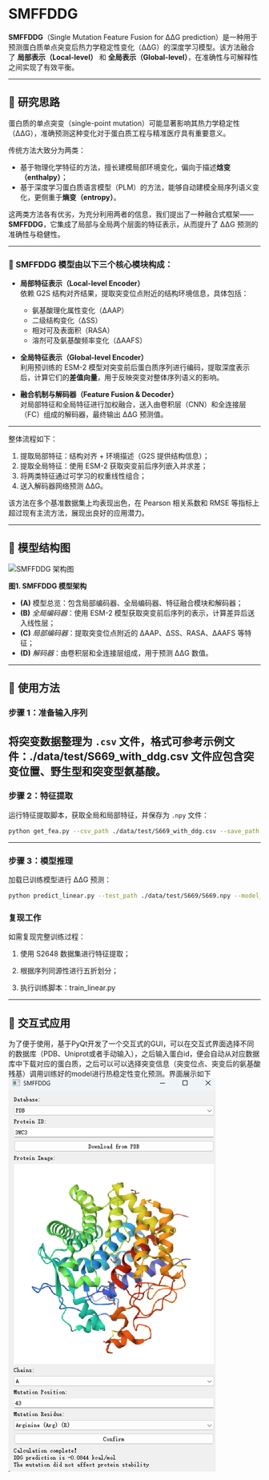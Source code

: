 # SMFFDDG

**SMFFDDG**（Single Mutation Feature Fusion for ΔΔG prediction）是一种用于预测蛋白质单点突变后热力学稳定性变化（ΔΔG）的深度学习模型。该方法融合了 **局部表示（Local-level）** 和 **全局表示（Global-level）**，在准确性与可解释性之间实现了有效平衡。

---

## 🧬 研究思路

蛋白质的单点突变（single-point mutation）可能显著影响其热力学稳定性（ΔΔG），准确预测这种变化对于蛋白质工程与精准医疗具有重要意义。

传统方法大致分为两类：

- 基于物理化学特征的方法，擅长建模局部环境变化，偏向于描述**焓变（enthalpy）**；
- 基于深度学习蛋白质语言模型（PLM）的方法，能够自动建模全局序列语义变化，更侧重于**熵变（entropy）**。

这两类方法各有优劣，为充分利用两者的信息，我们提出了一种融合式框架——**SMFFDDG**，它集成了局部与全局两个层面的特征表示，从而提升了 ΔΔG 预测的准确性与稳健性。

---

### 🔧 SMFFDDG 模型由以下三个核心模块构成：

- **局部特征表示（Local-level Encoder）**  
  依赖 G2S 结构对齐结果，提取突变位点附近的结构环境信息，具体包括：
  - 氨基酸理化属性变化（ΔAAP）
  - 二级结构变化（ΔSS）
  - 相对可及表面积（RASA）
  - 溶剂可及氨基酸频率变化（ΔAAFS）

- **全局特征表示（Global-level Encoder）**  
  利用预训练的 ESM-2 模型对突变前后蛋白质序列进行编码，提取深度表示后，计算它们的**差值向量**，用于反映突变对整体序列语义的影响。

- **融合机制与解码器（Feature Fusion & Decoder）**  
  对局部特征和全局特征进行加权融合，送入由卷积层（CNN）和全连接层（FC）组成的解码器，最终输出 ΔΔG 预测值。

---

整体流程如下：

1. 提取局部特征：结构对齐 + 环境描述（G2S 提供结构信息）；
2. 提取全局特征：使用 ESM-2 获取突变前后序列嵌入并求差；
3. 将两类特征通过可学习的权重线性组合；
4. 送入解码器网络预测 ΔΔG。

该方法在多个基准数据集上均表现出色，在 Pearson 相关系数和 RMSE 等指标上超过现有主流方法，展现出良好的应用潜力。

---



## 🧱 模型结构图

![SMFFDDG 架构图](./SMFFDDG/image/method.png)

**图1. SMFFDDG 模型架构**

- **(A)** 模型总览：包含局部编码器、全局编码器、特征融合模块和解码器；
- **(B)** *全局编码器*：使用 ESM-2 模型获取突变前后序列的表示，计算差异后送入线性层；
- **(C)** *局部编码器*：提取突变位点附近的 ΔAAP、ΔSS、RASA、ΔAAFS 等特征；
- **(D)** *解码器*：由卷积层和全连接层组成，用于预测 ΔΔG 数值。

---

## 🚀 使用方法

### 步骤 1：准备输入序列

将突变数据整理为 `.csv` 文件，格式可参考示例文件：./data/test/S669_with_ddg.csv 文件应包含突变位置、野生型和突变型氨基酸。
---

### 步骤 2：特征提取

运行特征提取脚本，获取全局和局部特征，并保存为 `.npy` 文件：

```bash
python get_fea.py --csv_path ./data/test/S669_with_ddg.csv --save_path ./data/test/S669/S669.npy
```
---

### 步骤 3：模型推理
加载已训练模型进行 ΔΔG 预测：
```bash
python predict_linear.py --test_path ./data/test/S669/S669.npy --model_dir ./Linear_model
```

### 复现工作

如需复现完整训练过程：

1. 使用 S2648 数据集进行特征提取；

2. 根据序列同源性进行五折划分；

3. 执行训练脚本：train_linear.py

---


## 🚀 交互式应用
为了便于使用，基于PyQt开发了一个交互式的GUI，可以在交互式界面选择不同的数据库（PDB、Uniprot或者手动输入），之后输入蛋白id，便会自动从对应数据库中下载对应的蛋白质，之后可以可以选择突变信息（突变位点、突变后的氨基酸残基）调用训练好的model进行热稳定性变化预测。界面展示如下
![SMFFDDG GUI交互式界面](./image/GUI2.png)